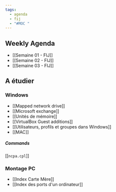 ```yaml
---
tags:
  - agenda
  - fij
  - "#MOC "
---
```


## Weekly Agenda

- [[Semaine 01 - FIJ]]
- [[Semaine 02 - FIJ]]
- [[Semaine 03 - FIJ]]

## A étudier 

### Windows
- [[Mapped network drive]]
- [[Microsoft exchange]]
- [[Unités de mémoire]]
- [[VirtualBox Guest additions]]
- [[Utilisateurs, profils et groupes dans Windows]]
- [[MAC]]

##### Commands
[[`ncpa.cpl`]]

### Montage PC
- [[Index Carte Mère]]
- [[Index des ports d'un ordinateur]]